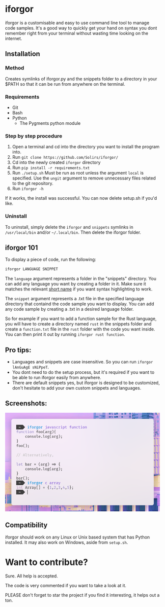 # iforgor
iforgor is a customisable and easy to use command line tool to manage code samples. It's a good way to quickly get your hand on syntax you dont remember right from your terminal without wasting time looking on the internet.

## Installation
### Method
Creates symlinks of iforgor.py and the snippets folder to a directory in your $PATH so that it can be run from anywhere on the terminal.

### Requirements
- Git
- Bash
- Python
  - The Pygments python module

### Step by step procedure
1. Open a terminal and cd into the directory you want to install the program into.
2. Run `git clone https://github.com/Solirs/iforgor/`
3. Cd into the newly created `iforgor` directory
4. Run `pip install -r requirements.txt`
5. Run `./setup.sh`
    Must be run as root unless the argument `local` is specified.
    Use the `ungit` argument to remove unnecessary files related to the git repository.
6. Run `iforgor -h`

If it works, the install was successful. You can now delete setup.sh if you'd like.

### Uninstall
To uninstall, simply delete the `iforgor` and `snippets` symlinks in `/usr/local/bin` and/or `~/.local/bin`. Then delete the iforgor folder.

## iforgor 101
To display a piece of code, run the following:

```sh
iforgor LANGUAGE SNIPPET
```

The `language` argument represents a folder in the "snippets" directory. You can add any language you want by creating a folder in it. Make sure it matches the relevant [short name](https://pygments.org/docs/lexers/) if you want syntax highlighting to work.

The `snippet` argument represents a .txt file in the specified language directory that containd the code sample you want to display. You can add any code sample by creating a .txt in a desired language folder.

So for example if you want to add a function sample for the Rust language, you will have to create a directory named `rust` in the snippets folder and create a `function.txt` file in the `rust` folder with the code you want inside. You can then print it out by running `iforgor rust function`.

## Pro tips:
- Languages and snippets are case insensitive. So you can run `iforgor lAnGuAgE sNiPpeT`.
- You dont need to do the setup process, but it's required if you want to be able to run iforgor easily from anywhere.
- There are default snippets yes, but iforgor is designed to be customized, don't hesitate to add your own custom snippets and languages.

## Screenshots:
![demo image](resources/screenshot.png)

## Compatibility
iforgor should work on any Linux or Unix based system that has Python installed. It may also work on Windows, aside from `setup.sh`.

# Want to contribute?
Sure. All help is accepted.

The code is very commented if you want to take a look at it.

PLEASE don't forget to star the project if you find it interesting, it helps out a ton.
